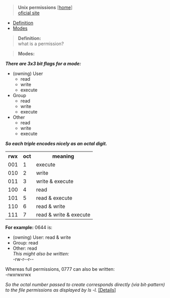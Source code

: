 > **Unix permissions**  [[home](../../../home.html)] <br/>
[oficial site](https://www.getchef.com/)
 

- [Definition](#definition)
- [Modes](#modes)


<a name="definition"></a>
> **Definition:** <br/>
what is a permission?

<a name="modes"></a>
> **Modes:** <br/>

***There are 3x3 bit flags for a mode:<br/>***

 - (owning) User
	- read
	- write
	- execute
 - Group
	- read
	- write
	- execute
 - Other
	- read
	- write
	- execute

***So each triple encodes nicely as an octal digit.<br/>***
<table>
	<th>rwx</th>
	<th>oct</th>
	<th>meaning</th>
	<tr>
		<td>001</td>
		<td>1</td>
		<td>execute</td>
	</tr>
	<tr>
		<td>010</td>
		<td>2</td>
		<td>write</td>
	</tr>
	<tr>
		<td>011</td>
		<td>3</td>
		<td>write & execute</td>
	</tr>
	<tr>
		<td>100</td>
		<td>4</td>
		<td>read</td>
	</tr>
	<tr>
		<td>101</td>
		<td>5</td>
		<td>read & execute</td>
	</tr>
	<tr>
		<td>110</td>
		<td>6</td>
		<td>read & write</td>
	</tr>
	<tr>
		<td>111</td>
		<td>7</td>
		<td>read & write & execute</td>
	</tr>
</table>
    

**For example:** 0644 is:

* (owning) User: read & write
* Group: read
* Other: read
<br/>*This might also be written:*<br/>
-rw-r--r--

Whereas full permissions, 0777 can also be written:<br/>
-rwxrwxrwx

*So the octal number passed to create corresponds directly (via bit-pattern) to the file permissions as displayed by ls -l.*
[[Details]](http://ss64.com/bash/chmod.html)